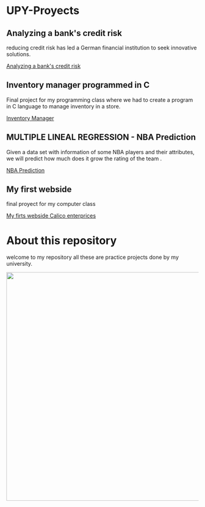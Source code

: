 # UPY-Proyects

## Analyzing a bank's credit risk
reducing credit risk has led a German financial institution to seek innovative solutions.

[Analyzing a bank's credit risk](https://github.com/Hikari6462/Personal_projects/tree/main/Analyzing%20a%20bank's%20credit%20risk)

## Inventory manager programmed in C
Final project for my programming class where we had to create a program in C language to manage inventory in a store. 

[Inventory Manager](https://github.com/Hikari6462/practice_projects/tree/main/C/Proyects/Inventory%20Manager)

## MULTIPLE LINEAL REGRESSION - NBA Prediction
Given a data set with information of some NBA players and their attributes, we will predict how much does it grow the rating of the team .

[NBA Prediction](https://github.com/Hikari6462/practice_projects/tree/main/nba_prediction)

## My first webside
final proyect for my computer class

[My firts webside Calico enterprices](https://github.com/Hikari6462/UPY_Projects/tree/main/pictures/Proyects/Pagina%20web%20The%20final%20Proyect)
<!--
## pagina web 
me hicieron crear una pagina web desde cero y en una semana xdd
https://github.com/Hikari6462/practice_projects/blob/main/pictures/135%20sin%20t%C3%ADtulo%20(3).png
-->

# About this repository
welcome to my repository all these are practice projects done by my university.
  <p align="center">  
<img src="https://github.com/Hikari6462/practice_projects/blob/main/pictures/135%20sin%20t%C3%ADtulo%20(3).png"
width="600"></center>  
</p>  
